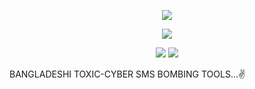 <p align="center">
    <img src=".img/Banner.png">
</p>





<p align="center">
 <img src="https://img.shields.io/badge/MADE%20IN-BANGLADESH-green?colorA=%23ff0000&colorB=%23017e40&style=flat-square">
</p>
 
<p align="center">
  <img src="https://img.shields.io/badge/Author-Arif--Hasnain--Misvah-cyan?style=flat-square">

<img src="https://img.shields.io/badge/Written%20In-Python-cyan?style=flat-square">
</p>

BANGLADESHI TOXIC-CYBER SMS BOMBING TOOLS...✌️ 
